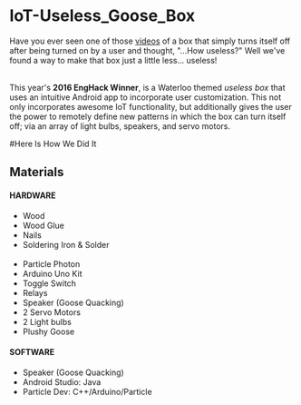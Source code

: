 # IoT-Useless_Goose_Box
<!-- INTRO -->
<p>Have you ever seen one of those <a href="https://www.youtube.com/watch?v=aqAUmgE3WyM">videos</a> of a box that simply turns itself off after being turned on by a user and thought, "...How useless?"  Well we've found a way to make that box just a little less... useless!</br></br>

This year's <b>2016 EngHack Winner</b>, is a Waterloo themed <i>useless box</i> that uses an intuitive Android app to incorporate user customization.  This not only incorporates awesome IoT functionality, but additionally gives the user the power to remotely define new patterns in which the box can turn itself off; via an array of light bulbs, speakers, and servo motors.</p>

<!-- OPEN BOX IMAGE -->

#Here Is How We Did It
<h2>Materials</h2>
<h4>HARDWARE</h4>
<ul>
  <li>Wood</li>
  <li>Wood Glue</li>
  <li>Nails</li>
  <li>Soldering Iron & Solder</li>
  </br>
  <li>Particle Photon</li>
  <li>Arduino Uno Kit</li>
  <li>Toggle Switch</li>
  <li>Relays</li>
  <li>Speaker (Goose Quacking)</li>
  <li>2 Servo Motors</li>
  <li>2 Light bulbs</li>
  <li>Plushy Goose</li>
</ul>
<h4>SOFTWARE</h4>
<ul>
  <li>Speaker (Goose Quacking)</li>
  <li>Android Studio: Java</li>
  <li>Particle Dev: C++/Arduino/Particle</li>
</ul>
